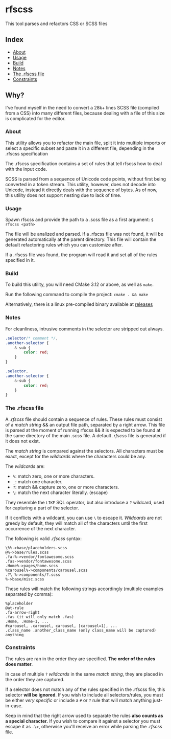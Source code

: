 # rfscss

This tool parses and refactors CSS or SCSS files

## Index

-   <a href="#about">About</a>
-   <a href="#usage">Usage</a>
-   <a href="#build">Build</a>
-   <a href="#notes">Notes</a>
-   <a href="#rfscss_file">The .rfscss file</a>
-   <a href="#constraints">Constraints</a>

## Why?

I've found myself in the need to convert a 28k+ lines SCSS file (compiled from a CSS) into many different files, because dealing with a file of this size is complicated for the editor.

<h3 id="about">About</h3>

This utility allows you to refactor the main file, split it into multiple imports or select a specific subset and paste it in a different file, depending in the .rfscss specification

The .rfscss specification contains a set of rules that tell rfscss how to deal with the input code.

SCSS is parsed from a sequence of Unicode code points, without first being converted in a token stream. This utility, however, does not decode into Unicode, instead it directly deals with the sequence of bytes.
As of now, this utility does not support nesting due to lack of time.

<h3 id="usage">Usage</h3>

Spawn rfscss and provide the path to a .scss file as a first argument:
`$ rfscss <path>`

The file will be analized and parsed. If a .rfscss file was not found, it will be generated automatically at the parent directory. This file will contain the default refactoring rules which you can customize after.

If a .rfscss file was found, the program will read it and set all of the rules specified in it.

<h3 id="build">Build</h3>

To build this utility, you will need CMake 3.12 or above, as well as `make`.

Run the following command to compile the project:
`cmake . && make`

Alternatively, there is a linux pre-compiled binary available at <a href="https://github.com/coalio/rfscss/releases">releases</a>

<h3 id="notes">Notes</h3>

For cleanliness, intrusive comments in the selector are stripped out always.

```scss
.selector/* comment */,
.another-selector {
    &-sub {
        color: red;
    }
}

.selector,
.another-selector {
    &-sub {
        color: red;
    }
}
```

<h3 id="rfscss_file">The .rfscss file</h3>

A _.rfscss_ file should contain a sequence of rules. These rules must consist of a _match string_ && an output file path, separated by a right arrow. This file is parsed at the moment of running rfscss && it is expected to be found at the same directory of the main _.scss_ file. A default _.rfscss_ file is generated if it does not exist.

The _match string_ is compared against the selectors. All characters must be exact, except for the _wildcards_ where the characters could be any.

The _wildcards_ are:

-   `%`: match zero, one or more characters.
-   `_`: match one character.
-   `?`: match && capture zero, one or more characters.
-   `\`: match the next character literally. (escape)

They resemble the `LIKE` SQL operator, but also introduce a `?` wildcard, used for capturing a part of the selector.

If it conflicts with a wildcard, you can use `\` to escape it. _Wildcards_ are not greedy by default, they will match all of the characters until the first occurrence of the next character.

The following is valid _.rfscss_ syntax:

```
\%%->base/placeholders.scss
@%->base/rules.scss
.fa-%->vendor/fontawesome.scss
.fas->vendor/fontawesome.scss
.Home%->pages/home.scss
%carousel%->components/carousel.scss
.?\ %->components/?.scss
%->base/misc.scss
```

These rules will match the following strings accordingly (multiple examples separated by comma):

```
%placeholder
@at-rule
.fa-arrow-right
.fas (it will only match .fas)
.Home, .Home-1, ...
#carousel, .carousel, carousel, [carousel=1], ...
.class_name .another_class_name (only class_name will be captured)
anything
```

<h3 id="constraints">Constraints</h3>

The rules are ran in the order they are specified. **The order of the rules does matter**.

In case of multiple `?` _wildcards_ in the same _match string_, they are placed in the order they are captured.

If a selector does not match any of the rules specified in the .rfscss file, this selector **will be ignored**. If you wish to include all selectors/rules, you must be either _very specific_ or include a `#` or `?` rule that will match anything just-in-case.

Keep in mind that the right arrow used to separate the rules **also counts as a special character.** If you wish to compare it against a selector you must escape it as `-\>`, otherwise you'll receive an error while parsing the _.rfscss_ file.
